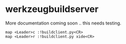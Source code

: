 # werkzeugbuildserver

More documentation coming soon .. this needs testing.

```VimL
map <Leader>c :!buildclient.py<CR>
map <Leader>r :!buildclient.py xide<CR>
```
